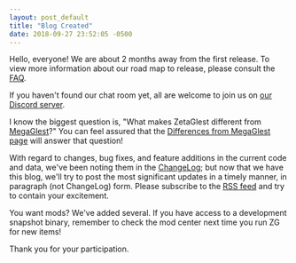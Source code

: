 ```yaml
---
layout: post_default
title: "Blog Created"
date: 2018-09-27 23:52:05 -0500
---
```


Hello, everyone! We are about 2 months away from the first release. To
view more information about our road map to release, please consult the
<a href="https://zetaglest.github.io/docs/faq.html#releasedate">FAQ</a>.

If you haven't found our chat room yet, all are welcome to join us on
<a href="https://discord.gg/WaAaXS7">our Discord server</a>.

I know the biggest question is, "What makes ZetaGlest different from <a
href="https://megaglest.org/">MegaGlest</a>?" You can feel assured that
the <a href="https://zetaglest.github.io/docs/differences.html">Differences
from MegaGlest page</a> will answer that question!

With regard to changes, bug fixes, and feature additions in the current
code and data, we've been noting them in the <a
href="https://github.com/ZetaGlest/zetaglest-source/blob/develop/ChangeLog.md">ChangeLog</a>;
but now that we have this blog, we'll try to post the most significant
updates in a timely manner, in paragraph (not ChangeLog) form. Please
subscribe to the <a href="https://zetaglest.github.io/feed.xml">RSS
feed</a> and try to contain your excitement.

You want mods? We've added several. If you have access to a development
snapshot binary, remember to check the mod center next time you run ZG for new
items!

Thank you for your participation.


